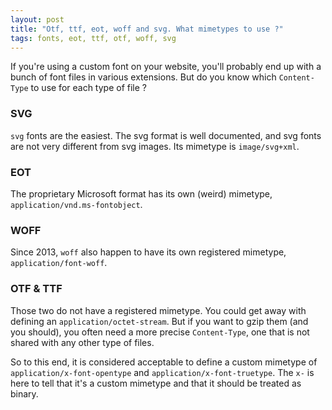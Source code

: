 ```yaml
---
layout: post
title: "Otf, ttf, eot, woff and svg. What mimetypes to use ?"
tags: fonts, eot, ttf, otf, woff, svg
---
```


If you're using a custom font on your website, you'll probably end up with
a bunch of font files in various extensions. But do you know which
`Content-Type` to use for each type of file ?

### SVG

`svg` fonts are the easiest. The svg format is well documented, and svg fonts
are not very different from svg images. Its mimetype is `image/svg+xml`.

### EOT

The proprietary Microsoft format has its own (weird) mimetype,
`application/vnd.ms-fontobject`.

### WOFF

Since 2013, `woff` also happen to have its own registered mimetype,
`application/font-woff`.

### OTF & TTF

Those two do not have a registered mimetype. You could get away with defining
an `application/octet-stream`. But if you want to gzip them (and you should),
you often need a more precise `Content-Type`, one that is not shared with any
other type of files.

So to this end, it is considered acceptable to define a custom mimetype of
`application/x-font-opentype` and `application/x-font-truetype`. The `x-` is
here to tell that it's a custom mimetype and that it should be treated as
binary.



